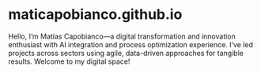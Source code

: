 # maticapobianco.github.io
Hello, I’m Matías Capobianco—a digital transformation and innovation enthusiast with AI integration and process optimization experience. I’ve led projects across sectors using agile, data-driven approaches for tangible results. Welcome to my digital space!
